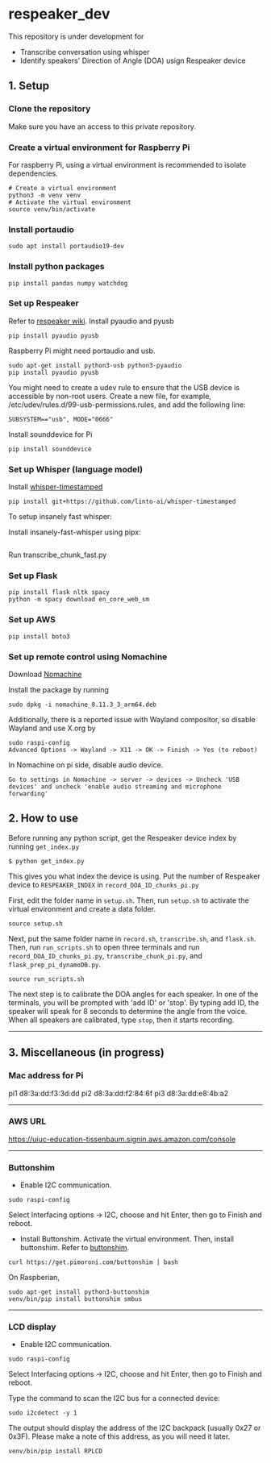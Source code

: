 # respeaker_dev

This repository is under development for
 - Transcribe conversation using whisper
 - Identify speakers' Direction of Angle (DOA) usign Respeaker device

## 1. Setup

### Clone the repository

Make sure you have an access to this private repository.

### Create a virtual environment for Raspberry Pi

For raspberry Pi, using a virtual environment is recommended to isolate dependencies.
```
# Create a virtual environment
python3 -m venv venv
# Activate the virtual environment
source venv/bin/activate
```

### Install portaudio
```
sudo apt install portaudio19-dev
```

### Install python packages
```
pip install pandas numpy watchdog
```

### Set up Respeaker
Refer to [respeaker wiki](https://wiki.seeedstudio.com/ReSpeaker-USB-Mic-Array/).
Install pyaudio and pyusb
```
pip install pyaudio pyusb
```

Raspberry Pi might need portaudio and usb.
```
sudo apt-get install python3-usb python3-pyaudio
pip install pyaudio pyusb
```

You might need to create a udev rule to ensure that the USB device is accessible by non-root users. Create a new file, for example, /etc/udev/rules.d/99-usb-permissions.rules, and add the following line:
```
SUBSYSTEM=="usb", MODE="0666"
```

Install sounddevice for Pi
```
pip install sounddevice
```

### Set up Whisper (language model)

Install [whisper-timestamped](https://github.com/linto-ai/whisper-timestamped)
```
pip install git+https://github.com/linto-ai/whisper-timestamped
```

To setup insanely fast whisper:

Install insanely-fast-whisper using pipx:

```pipx install insanely-fast-whisper --force
```

Run transcribe_chunk_fast.py 

### Set up Flask
```
pip install flask nltk spacy
python -m spacy download en_core_web_sm
```

### Set up AWS
```
pip install boto3
```

### Set up remote control using Nomachine

Download [Nomachine](https://downloads.nomachine.com/download/?id=109&distro=Raspberry&hw=Pi4)

Install the package by running

```
sudo dpkg -i nomachine_8.11.3_3_arm64.deb
```

Additionally, there is a reported issue with Wayland compositor, so disable Wayland and use X.org by

```
sudo raspi-config
Advanced Options -> Wayland -> X11 -> OK -> Finish -> Yes (to reboot)
```

In Nomachine on pi side, disable audio device.
```
Go to settings in Nomachine -> server -> devices -> Uncheck 'USB devices' and uncheck 'enable audio streaming and microphone forwarding'
```


## 2. How to use

Before running any python script, get the Respeaker device index by running `get_index.py`
```
$ python get_index.py 
``` 

This gives you what index the device is using. Put the number of Respeaker device to `RESPEAKER_INDEX` in `record_DOA_ID_chunks_pi.py`

First, edit the folder name in `setup.sh`. Then, run `setup.sh` to activate the virtual environment and create a data folder.
```
source setup.sh
```

Next, put the same folder name in `record.sh`, `transcribe.sh`, and `flask.sh`. Then, run `run_scripts.sh` to open three terminals and run `record_DOA_ID_chunks_pi.py`, `transcribe_chunk_pi.py`, and `flask_prep_pi_dynamoDB.py`.
```
source run_scripts.sh
```

The next step is to calibrate the DOA angles for each speaker. In one of the terminals, you will be prompted with 'add ID' or 'stop'. By typing add ID, the speaker will speak for 8 seconds to determine the angle from the voice. When all speakers are calibrated, type `stop`, then it starts recording.

----------------------------------------------------------------------------------------
## 3. Miscellaneous (in progress)

### Mac address for Pi
pi1 d8:3a:dd:f3:3d:dd
pi2 d8:3a:dd:f2:84:6f
pi3 d8:3a:dd:e8:4b:a2

----------------------------------------------------------------------------------------
### AWS URL

https://uiuc-education-tissenbaum.signin.aws.amazon.com/console

----------------------------------------------------------------------------------------
### Buttonshim
- Enable I2C communication.
```
sudo raspi-config
```
Select Interfacing options -> I2C, choose <Yes> and hit Enter, then go to Finish and reboot.

- Install Buttonshim.
Activate the virtual environment. Then, install buttonshim. Refer to [buttonshim](https://github.com/pimoroni/button-shim).

```
curl https://get.pimoroni.com/buttonshim | bash
```

On Raspberian,
```
sudo apt-get install python3-buttonshim
venv/bin/pip install buttonshim smbus
```
----------------------------------------------------------------------------------------
### LCD display
- Enable I2C communication.
```
sudo raspi-config
```
Select Interfacing options -> I2C, choose <Yes> and hit Enter, then go to Finish and reboot.

Type the command to scan the I2C bus for a connected device:
```
sudo i2cdetect -y 1
```
The output should display the address of the I2C backpack (usually 0x27 or 0x3F). Please make a note of this address, as you will need it later.

```
venv/bin/pip install RPLCD
```
